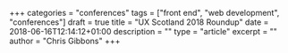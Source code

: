 +++
categories = "conferences"
tags = ["front end", "web development", "conferences"]
draft = true
title = "UX Scotland 2018 Roundup"
date = 2018-06-16T12:14:12+01:00
description = ""
type = "article"
excerpt = ""
author = "Chris Gibbons"
+++
